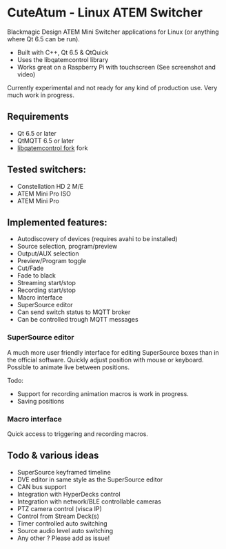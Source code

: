 # CuteAtum - Linux ATEM Switcher

Blackmagic Design ATEM Mini Switcher applications for Linux (or anything where Qt 6.5 can be run).

* Built with C++, Qt 6.5 & QtQuick
* Uses the libqatemcontrol library
* Works great on a Raspberry Pi with touchscreen (See screenshot and video)

Currently experimental and not ready for any kind of production use. Very much work in progress.

## Requirements

* Qt 6.5 or later
* QtMQTT 6.5 or later
* [libqatemcontrol fork](https://github.com/oniongarlic/libqatemcontrol) fork

## Tested switchers:

* Constellation HD 2 M/E
* ATEM Mini Pro ISO
* ATEM Mini Pro

## Implemented features:

* Autodiscovery of devices (requires avahi to be installed)
* Source selection, program/preview
* Output/AUX selection
* Preview/Program toggle
* Cut/Fade
* Fade to black
* Streaming start/stop
* Recording start/stop
* Macro interface
* SuperSource editor
* Can send switch status to MQTT broker
* Can be controlled trough MQTT messages

### SuperSource editor

A much more user friendly interface for editing SuperSource boxes than in the official software.
Quickly adjust position with mouse or keyboard. Possible to animate live between positions.

Todo:
* Support for recording animation macros is work in progress.
* Saving positions

### Macro interface

Quick access to triggering and recording macros.

## Todo & various ideas

* SuperSource keyframed timeline
* DVE editor in same style as the SuperSource editor
* CAN bus support
* Integration with HyperDecks control
* Integration with network/BLE controllable cameras
* PTZ camera control (visca IP)
* Control from Stream Deck(s)
* Timer controlled auto switching
* Source audio level auto switching
* Any other ? Please add as issue!
